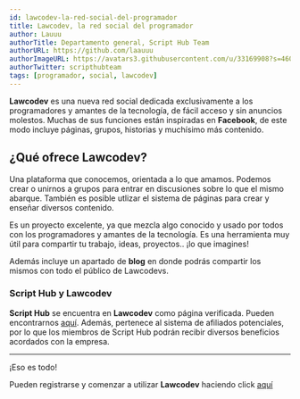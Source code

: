 ```yaml
---
id: lawcodev-la-red-social-del-programador
title: Lawcodev, la red social del programador
author: Lauuu
authorTitle: Departamento general, Script Hub Team
authorURL: https://github.com/laauuu
authorImageURL: https://avatars3.githubusercontent.com/u/33169908?s=460&v=4
authorTwitter: scripthubteam
tags: [programador, social, lawcodev]
---
```


**Lawcodev** es una nueva red social dedicada exclusivamente a los programadores y amantes de la tecnología, de fácil acceso y sin anuncios molestos. Muchas de sus funciones están inspiradas en **Facebook**, de este modo incluye páginas, grupos, historias y muchísimo más contenido.

<!--truncate-->

## ¿Qué ofrece Lawcodev?
Una plataforma que conocemos, orientada a lo que amamos.
Podemos crear o unirnos a grupos para entrar en discusiones sobre lo que el mismo abarque. También es posible utlizar el sistema de páginas para crear y enseñar diversos contenido.

Es un proyecto excelente, ya que mezcla algo conocido y usado por todos con los programadores y amantes de la tecnología. Es una herramienta muy útil para compartir tu trabajo, ideas, proyectos.. ¡lo que imagines!

Además incluye un apartado de **blog** en donde podrás compartir los mismos con todo el público de Lawcodevs.

### Script Hub y Lawcodev
**Script Hub** se encuentra en **Lawcodev** como página verificada. Pueden encontrarnos [aquí](https://www.lawcodev.com/scripthub).
Además, pertenece al sistema de afiliados potenciales, por lo que los miembros de Script Hub podrán recibir diversos beneficios acordados con la empresa.

________

¡Eso es todo!

Pueden registrarse y comenzar a utilizar **Lawcodev** haciendo click [aquí](https://www.lawcodev.com/)
